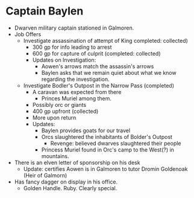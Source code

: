 # Captain Baylen
* Dwarven military captain stationed in Galmoren.
* Job Offers
    * Investigate assassination of attempt of King completed: collected)
        * 300 gp for info leading to arrest
        * 600 gp for capture of culprit (completed: collected)
        * Updates on Investigation:
            * Aowen's arrows match the assassin's arrows
            * Baylen asks that we remain quiet about what we know regarding the investigation.
    * Investigate Bodler's Outpost in the Narrow Pass (completed)
        * A caravan was expected from there
            * Princes Muriel among them.
        * Possibly orc or giants
        * 400 gp upfront (collected)
        * More upon return
        * Updates:
            * Baylen provides goats for our travel
            * Orcs slaughtered the inhabitants of Bolder's Outpost
                * Revenge: believed dwarves slaughtered their people
            * Princess Muriel found in Orc's camp to the West(?) in mountains.
* There is an elven letter of sponsorship on his desk
    * Update: certifies Aowen is in Galmoren to tutor Dromin Goldenoak (Heir of Galmorn)
* Has fancy dagger on display in his office.
    * Golden Handle. Ruby. Clearly special.

